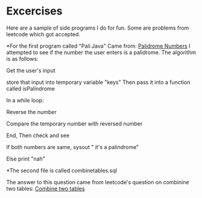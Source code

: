 # Excercises

Here are a sample of side programs I do for fun. Some are problems from leetcode which got accepted.


*For the first program called "Pali.Java" Came from: [Palidrome Numbers](https://leetcode.com/problems/palindrome-number/)
I attempted to see if the number the user enters is a palidrome. The algorithm is as follows:


Get the user's input

store that input into temporary variable "keys" Then pass it into a function called isPalindrome

In a while loop:

Reverse the number

Compare the temporary number with reversed number

End, Then check and see

If both numbers are same, sysout " it's a palindrome"

Else print "nah"


*The second file is called combinetables.sql

The answer to this question came from leetcode's question on combinine two tables:
[Combine two tables](https://leetcode.com/problems/combine-two-tables/)
